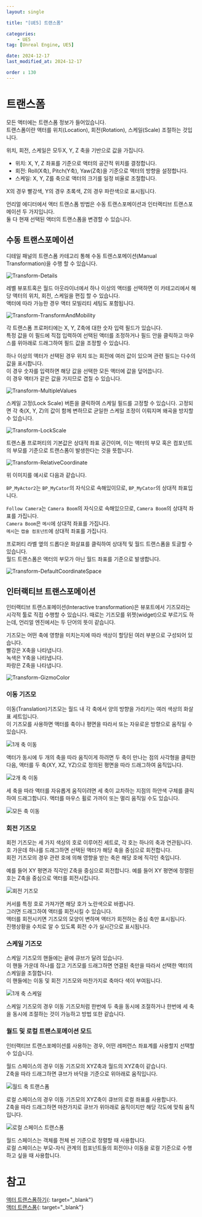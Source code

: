 ```yaml
---
layout: single

title: "[UE5] 트랜스폼"

categories:
    - UE5
tag: [Unreal Engine, UE5]

date: 2024-12-17
last_modified_at: 2024-12-17

order : 130
---
```


# 트랜스폼

모든 액터에는 트랜스폼 정보가 들어있습니다.  
트랜스폼이란 액터를 위치(Location), 회전(Rotation), 스케일(Scale) 조절하는 것입니다.

위치, 회전, 스케일은 모두X, Y, Z 축을 기반으로 값을 가집니다.  
+ 위치: X, Y, Z 좌표를 기준으로 액터의 공간적 위치를 결정합니다.
+ 회전: Roll(X축), Pitch(Y축), Yaw(Z축)을 기준으로 액터의 방향을 설정합니다.
+ 스케일: X, Y, Z를 축으로 액터의 크기를 일정 비율로 조절합니다.

X의 경우 빨강색, Y의 경우 초록색, Z의 경우 파란색으로 표시됩니다.


언리얼 에디터에서 액터 트랜스폼 방법은 수동 트랜스포메이션과 인터랙티브 트랜스포메이션 두 가지입니다.  
둘 다 현재 선택된 액터의 트랜스폼을 변경할 수 있습니다.

## 수동 트랜스포메이션

디테일 패널의 트랜스폼 카테고리 통해 수동 트렌스포메이션(Manual Transformation)을 수행 할 수 있습니다.

![Transform-Details]({{site.url}}/images/Unreal/ue5/2024-12-17-Transform/Transform-Details.PNG)

레벨 뷰포트혹은 월드 아웃라이너에서 하나 이상의 액터를 선택하면 이 카테고리에서 해당 액터의 위치, 회전, 스케일을 편집 할 수 있습니다.  
액터에 따라 가능한 경우 액터 모빌리티 세팅도 포함됩니다.

![Transform-TransformAndMobility]({{site.url}}/images/Unreal/ue5/2024-12-17-Transform/Transform-TransformAndMobility.PNG)

각 트랜스폼 프로퍼티에는 X, Y, Z축에 대한 숫자 입력 필드가 있습니다.  
특정 값을 이 필드에 직접 입력하여 선택된 액터를 조정하거나 필드 안을 클릭하고 마우스를 위아래로 드래그하여 필드 값을 조정할 수 있습니다.

하나 이상의 액터가 선택된 경우 위치 또는 회전에 여러 값이 있으며 관련 필드는 다수의 값을 표시합니다.  
이 경우 숫자를 입력하면 해당 값을 선택한 모든 액터에 값을 덮어씁니다.  
이 경우 액터가 같은 값을 가지므로 겹칠 수 있습니다.

![Transform-MultipleValues]({{site.url}}/images/Unreal/ue5/2024-12-17-Transform/Transform-MultipleValues.PNG)

스케일 고정(Lock Scale) 버튼을 클릭하여 스케일 필드를 고정할 수 있습니다. 고정되면 각 축(X, Y, Z)의 값이 함께 변하므로 균일한 스케일 조정이 이뤄지며 왜곡을 방지할 수 있습니다.

![Transform-LockScale]({{site.url}}/images/Unreal/ue5/2024-12-17-Transform/Transform-LockScale.PNG)

트랜스폼 프로퍼티의 기본값은 상대적 좌표 공간이며, 이는 액터의 부모 혹은 컴포넌트의 부모를 기준으로 트랜스폼이 발생한다는 것을 뜻합니다.  

![Transform-RelativeCoordinate]({{site.url}}/images/Unreal/ue5/2024-12-17-Transform/Transform-RelativeCoordinate.PNG)

위 이미지를 예시로 다음과 같습니다.

`BP_MyActor2`는 `BP_MyCator`의 자식으로 속해있이므로, `BP_MyCator`의 상대적 좌표입니다.

`Follow Camera`는 `Camera Boom`의 자식으로 속해있으므로, `Camera Boom`의 상대적 좌표를 가집니다.  
`Camera Boom`은 `메시`에 상대적 좌표를 가집니다.  
`메시`는 `캡슐 컴포넌트`에 상대적 좌표를 가집니다.

프로퍼티 라벨 옆의 드롭다운 화살표를 클릭하여 상대적 및 월드 트랜스폼을 토글할 수 있습니다.  
월드 트랜스폼은 액터의 부모가 아닌 월드 좌표를 기준으로 발생합니다.

![Transform-DefaultCoordinateSpace]({{site.url}}/images/Unreal/ue5/2024-12-17-Transform/Transform-DefaultCoordinateSpace.PNG)

## 인터랙티브 트랜스포메이션

인터랙티브 트랜스포메이션(Interactive transformation)은 뷰포트에서 기즈모라는 시각적 툴로 직접 수행할 수 있습니다.  때로는 기즈모를 위젯(widget)으로 부르기도 하는데, 언리얼 엔진에서는 두 단어의 뜻이 같습니다.

기즈모는 어떤 축에 영향을 미치는지에 따라 색상이 할당된 여러 부분으로 구성되어 있습니다.  
빨강은 X축을 나타냅니다.  
녹색은 Y축을 나타냅니다.  
파랑은 Z축을 나타냅니다.

![Transform-GizmoColor]({{site.url}}/images/Unreal/ue5/2024-12-17-Transform/Transform-GizmoColor.PNG)

### 이동 기즈모

이동(Translation)기즈모는 월드 내 각 축에서 양의 방향을 가리키는 여러 색상의 화살표 세트입니다.  
이 기즈모를 사용하면 액터를 축이나 평면을 따라서 또는 자유로운 방향으로 움직일 수 있습니다.

![1개 축 이동](https://d1iv7db44yhgxn.cloudfront.net/documentation/images/80754b06-a32d-47de-9de7-a8c62d684e7e/translate-single-axis.gif)

액터가 동시에 두 개의 축을 따라 움직이게 하려면 두 축이 만나는 점의 사각형을 클릭한 다음, 액터를 두 축(XY, XZ, YZ)으로 정의된 평면을 따라 드래그하여 움직입니다.

![2개 축 이동](https://d1iv7db44yhgxn.cloudfront.net/documentation/images/6cb67da6-5761-4d03-adf4-73b051184aa6/translate-two-axes.gif)

세 축을 따라 액터를 자유롭게 움직이려면 세 축이 교차하는 지점의 하얀색 구체를 클릭하여 드래그합니다. 액터를 마우스 휠로 가까이 또는 멀리 움직일 수도 있습니다.

![모든 축 이동](https://d1iv7db44yhgxn.cloudfront.net/documentation/images/c0ad1c81-7ce1-48ed-8e32-2930b42ce68d/translate-three-axes.gif)

### 회전 기즈모

회전 기즈모는 세 가지 색상의 호로 이루어진 세트로, 각 호는 하나의 축과 연관됩니다.  
호 가운데 하나를 드래그하면 선택된 액터가 해당 축을 중심으로 회전합니다.  
회전 기즈모의 경우 관련 호에 의해 영향을 받는 축은 해당 호에 직각인 축입니다.

예를 들어 XY 평면과 직각인 Z축을 중심으로 회전합니다.
예를 들어 XY 평면에 정렬된 호는 Z축을 중심으로 액터를 회전시킵니다.

![회전 기즈모](https://d1iv7db44yhgxn.cloudfront.net/documentation/images/0248bff5-772a-40f3-b6a4-7b7c7a5626de/rotate-actor.gif)

커서를 특정 호로 가져가면 해당 호가 노란색으로 바뀝니다.  
그러면 드래그하여 액터를 회전시킬 수 있습니다.  
액터를 회전시키면 기즈모의 모양이 변하며 액터가 회전하는 중심 축만 표시됩니다.  
진행상황을 수치로 알 수 있도록 회전 수가 실시간으로 표시됩니다.

### 스케일 기즈모

스케일 기즈모의 핸들에는 끝에 큐브가 달려 있습니다.  
이 핸들 가운데 하나를 잡고 기즈모를 드래그하면 연결된 축만을 따라서 선택한 액터의 스케일을 조절합니다.  
이 핸들에는 이동 및 회전 기즈모와 마찬가지로 축마다 색이 부여됩니다.

![1개 축 스케일](https://d1iv7db44yhgxn.cloudfront.net/documentation/images/071c8a43-c079-4c1a-91bc-7bc6867f6295/scale-single-axis.gif)

스케일 기즈모의 경우 이동 기즈모처럼 한번에 두 축을 동시에 조절하거나 한번에 세 축을 동시에 조절하는 것이 가능하고 방법 또한 같습니다.

### 월드 및 로컬 트랜스포메이션 모드

인터랙티브 트랜스포메이션를 사용하는 경우, 어떤 레퍼런스 좌표계를 사용할지 선택할 수 있습니다.  

월드 스페이스의 경우 이동 기즈모의 XYZ축과 월드의 XYZ축이 같습니다.  
Z축을 따라 드래그하면 큐브가 바닥을 기준으로 위아래로 움직입니다.

![월드 축 트랜스폼](https://d1iv7db44yhgxn.cloudfront.net/documentation/images/e2acce6f-8ed1-4f15-9051-1778100e0edf/coordinates-world-space.gif)

로컬 스페이스의 경우 이동 기즈모의 XYZ축이 큐브의 로컬 좌표를 사용합니다.  
Z축을 따라 드래그하면 마찬가지로 큐브가 위아래로 움직이지만 해당 각도에 맞춰 움직입니다.

![로컬 스페이스 트랜스폼](https://d1iv7db44yhgxn.cloudfront.net/documentation/images/24453b9c-ea8c-428a-b95b-983111782e4a/coordinates-local-space.gif)

월드 스페이스는 객체를 전체 씬 기준으로 정렬할 때 사용합니다.  
로컬 스페이스는 부모-자식 관계의 컴포넌트들의 회전이나 이동을 로컬 기준으로 수행하고 싶을 때 사용합니다.

# 참고

[액터 트랜스폼하기](https://dev.epicgames.com/documentation/ko-kr/unreal-engine/transforming-actors-in-unreal-engine){: target="_blank"}  
[액터 트랜스폼](https://dev.epicgames.com/documentation/ko-kr/unreal-engine/transforming-actors?application_version=4.27){: target="_blank"}
